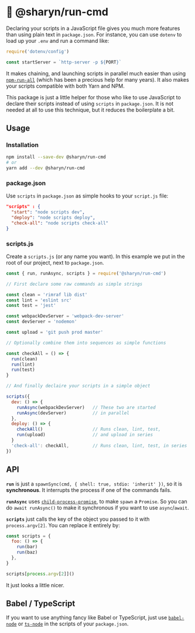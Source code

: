 # 🌹 @sharyn/run-cmd

Declaring your scripts in a JavaScript file gives you much more features than using plain text in `package.json`. For instance, you can use `dotenv` to load up your `.env` and run a command like:

```js
require('dotenv/config')

const startServer = `http-server -p ${PORT}`
```

It makes chaining, and launching scripts in parallel much easier than using [`npm-run-all`](https://www.npmjs.com/package/npm-run-all) (which has been a precious help for many years). It also makes your scripts compatible with both Yarn and NPM.

This package is just a little helper for those who like to use JavaScript to declare their scripts instead of using `scripts` in `package.json`. It is not needed at all to use this technique, but it reduces the boilerplate a bit.

## Usage

### Installation

```sh
npm install --save-dev @sharyn/run-cmd
# or
yarn add --dev @sharyn/run-cmd
```

### package.json

Use `scripts` in `package.json` as simple hooks to your `script.js` file:

```json
"scripts" : {
  "start": "node scripts dev",
  "deploy": "node scripts deploy",
  "check-all": "node scripts check-all"
}
```

### scripts.js

Create a `scripts.js` (or any name you want). In this example we put in the root of our project, next to `package.json`.

```js
const { run, runAsync, scripts } = require('@sharyn/run-cmd')

// First declare some raw commands as simple strings

const clean = 'rimraf lib dist'
const lint = 'eslint src'
const test = 'jest'

const webpackDevServer = 'webpack-dev-server'
const devServer = 'nodemon'

const upload = 'git push prod master'

// Optionally combine them into sequences as simple functions

const checkAll = () => {
  run(clean)
  run(lint)
  run(test)
}

// And finally declaire your scripts in a simple object

scripts({
  dev: () => {
    runAsync(webpackDevServer)   // These two are started
    runAsync(devServer)          // in parallel
  },
  deploy: () => {
    checkAll()                   // Runs clean, lint, test,
    run(upload)                  // and upload in series
  }
  'check-all': checkAll,         // Runs clean, lint, test, in series
})

```

## API

**`run`** is just a `spawnSync(cmd, { shell: true, stdio: 'inherit' })`, so it is **synchronous**. It interrupts the process if one of the commands fails.

**`runAsync`** uses [`child-process-promise`](https://www.npmjs.com/package/child-process-promise), to make `spawn` a `Promise`. So you can do `await runAsync()` to make it synchronous if you want to use `async`/`await`.

**`scripts`** just calls the key of the object you passed to it with `process.argv[2]`. You can replace it entirely by:

```js
const scripts = {
  foo: () => {
    run(bar)
    run(baz)
  },
}

scripts[process.argv[2]]()
```

It just looks a little nicer.

## Babel / TypeScript

If you want to use anything fancy like Babel or TypeScript, just use [`babel-node`](https://babeljs.io/docs/en/babel-node) or [`ts-node`](https://github.com/TypeStrong/ts-node) in the scripts of your `package.json`.
